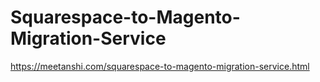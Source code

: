 # Squarespace-to-Magento-Migration-Service
https://meetanshi.com/squarespace-to-magento-migration-service.html
